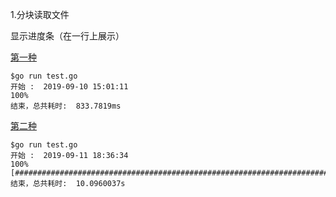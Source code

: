 1.分块读取文件

显示进度条（在一行上展示）

[第一种](https://github.com/foxliang/Blog/blob/master/Go/my_go/%E8%BF%9B%E5%BA%A6%E6%9D%A1/main.go)
```
$go run test.go
开始 :  2019-09-10 15:01:11
100%
结束，总共耗时:  833.7819ms
```

[第二种](https://github.com/foxliang/Blog/blob/master/Go/my_go/%E8%BF%9B%E5%BA%A6%E6%9D%A1/test2.go)
```
$go run test.go
开始 :  2019-09-11 18:36:34
100% [####################################################################################################]
结束，总共耗时:  10.0960037s
```
